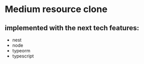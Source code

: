 # Medium resource clone
## implemented with the next tech features:

 - nest
 - node
 - typeorm
 - typescript